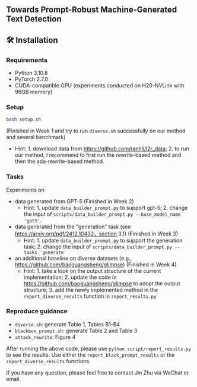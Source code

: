 Towards Prompt-Robust Machine-Generated Text Detection
----

## 🛠️ Installation

### Requirements
- Python 3.10.8
- PyTorch 2.7.0
- CUDA-compatible GPU (experiments conducted on H20-NVLink with 96GB memory)

### Setup
```bash
bash setup.sh
```

(Finished in Week 1 and try to run `diverse.sh` successfully on our method and several benchmark)
- Hint: 1. download data from https://github.com/ranhli/l2r_data; 2. to run our method, I recommend to first run the rewrite-based method and then the ada-rewrite-based method. 

### Tasks

Experiments on

- data generated from GPT-5 (Finished in Week 2)
  - Hint: 1. update `data_builder_prompt.py` to support gpt-5; 2. change the input of `scripts/data_builder_prompt.py --base_model_name 'gpt5'`.  
- data generated from the "generation" task (see https://arxiv.org/pdf/2412.10432，section 3.1) (Finished in Week 3)
  - Hint: 1. update `data_builder_prompt.py` to support the generation task; 2. change the input of `scripts/data_builder_prompt.py --tasks 'generate'`
- an additional baseline on diverse datasets (e.g., https://github.com/baoguangsheng/glimpse) (Finished in Week 4)
  - Hint: 1. take a look on the output structure of the current implementation; 2. update the code in https://github.com/baoguangsheng/glimpse to adopt the output structure; 3. add the newly implemented method in the `report_diverse_results` function in `report_results.py` 

### Reproduce guidance


- `diverse.sh`: generate Table 1, Tables B1-B4
- `blackbox_prompt.sh`: generate Table 2 and Table 3
- `attack_rewrite`: Figure 4

After running the above code, please use `python script/report_results.py` to see the results. Use either the `report_black_prompt_results` or the `report_diverse_results` functions.

If you have any question, please feel free to contact Jin Zhu via WeChat or email.